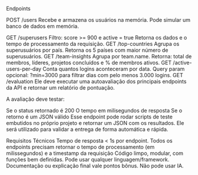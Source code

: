 Endpoints

POST /users
Recebe e armazena os usuários na memória. Pode simular um banco de dados em memória.

GET /superusers
Filtro: score >= 900 e active = true
Retorna os dados e o tempo de processamento da requisição.
GET /top-countries
Agrupa os superusuários por país.
Retorna os 5 países com maior número de superusuários.
GET /team-insights
Agrupa por team.name.
Retorna: total de membros, líderes, projetos concluídos e % de membros ativos.
GET /active-users-per-day
Conta quantos logins aconteceram por data.
Query param opcional: ?min=3000 para filtrar dias com pelo menos 3.000 logins.
GET /evaluation
Ele deve executar uma autoavaliação dos principais endpoints da API e retornar um relatório de pontuação.

A avaliação deve testar:

Se o status retornado é 200
O tempo em milisegundos de resposta
Se o retorno é um JSON válido
Esse endpoint pode rodar scripts de teste embutidos no próprio projeto e retornar um JSON com os resultados. Ele será utilizado para validar a entrega de forma automática e rápida.

Requisitos Técnicos
Tempo de resposta < 1s por endpoint.
Todos os endpoints precisam retornar o tempo de processamento (em milissegundos) e a timestamp da requisição
Código limpo, modular, com funções bem definidas.
Pode usar qualquer linguagem/framework.
Documentação ou explicação final vale pontos bônus.
Não pode usar IA.
